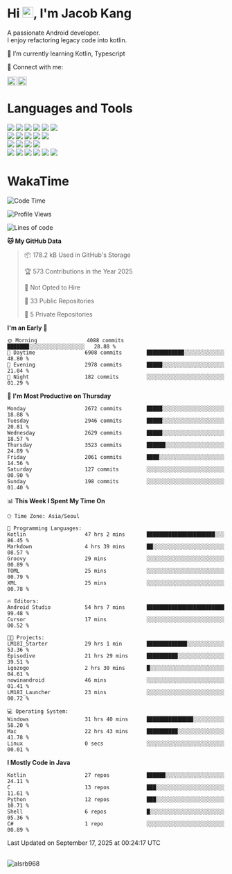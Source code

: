 # Hi <img src="https://media.giphy.com/media/hvRJCLFzcasrR4ia7z/giphy.gif" width="25px">, I'm Jacob Kang
A passionate Android developer.
</br>
I enjoy refactoring legacy code into kotlin.

🌱 I’m currently learning Kotlin, Typescript

🤝 Connect with me:

<a href="https://www.linkedin.com/in/minkyu-kang-b7477b1b2/"><img align="left" src="https://raw.githubusercontent.com/yushi1007/yushi1007/main/images/linkedin.svg" alt="Minkyu Kang | LinkedIn" width="21px"/></a>
<a href="https://www.instagram.com/_jacob_kang/"><img align="left" src="https://raw.githubusercontent.com/yushi1007/yushi1007/main/images/instagram.svg" alt="Jacob Kang | Instagram" width="21px"/></a>

</br>

# Languages and Tools

<div align="left">
<img src="https://img.shields.io/badge/java-007396?logo=java&logoColor=white"/>
<img src="https://img.shields.io/badge/kotlin-7F52FF?logo=kotlin&logoColor=white"/>
<img src="https://img.shields.io/badge/python-3776AB?logo=python&logoColor=white"/>
<img src="https://img.shields.io/badge/bash shell-4EAA25?logo=gnubash&logoColor=white"/>
<img src="https://img.shields.io/badge/c-A8B9CC?logo=c&logoColor=white"/>
<img src="https://img.shields.io/badge/c++-00599C?logo=c%2b%2b&logoColor=white"/>
</div>
<div align="left">
<img src="https://img.shields.io/badge/git-F05032?logo=git&logoColor=white"/>
<img src="https://img.shields.io/badge/github-181717?logo=github&logoColor=white"/>
<img src="https://img.shields.io/badge/mysql-4479A1?logo=mysql&logoColor=white"/>
<img src="https://img.shields.io/badge/sqlite-003B57?logo=sqlite&logoColor=white"/>
<img src="https://img.shields.io/badge/amazon AWS-232F3E?logo=amazonaws&logoColor=white"/>
</div>
<div align="left">
<img src="https://img.shields.io/badge/android-3DDC84?logo=android&logoColor=white"/>
<img src="https://img.shields.io/badge/linux-FCC624?logo=linux&logoColor=white"/>
<img src="https://img.shields.io/badge/flask-000000?logo=flask&logoColor=white"/>
<img src="https://img.shields.io/badge/arduino-00979D?logo=arduino&logoColor=white"/>
</div>
<div align="left">
<img src="https://img.shields.io/badge/slack-4A154B?logo=slack&logoColor=white"/>
<img src="https://img.shields.io/badge/notion-000000?logo=notion&logoColor=white"/>
<img src="https://img.shields.io/badge/jira-0052CC?logo=jira&logoColor=white"/>
<img src="https://img.shields.io/badge/postman-FF6C37?logo=postman&logoColor=white"/>
<img src="https://img.shields.io/badge/intellij-000000?logo=intellijidea&logoColor=white"/>
<img src="https://img.shields.io/badge/pycharm-000000?logo=pycharm&logoColor=white"/>
</div>

# WakaTime

<!--START_SECTION:waka-->
![Code Time](http://img.shields.io/badge/Code%20Time-5%2C369%20hrs%2045%20mins-blue)

![Profile Views](http://img.shields.io/badge/Profile%20Views-0-blue)

![Lines of code](https://img.shields.io/badge/From%20Hello%20World%20I%27ve%20Written-5.8%20million%20lines%20of%20code-blue)

**🐱 My GitHub Data** 

> 📦 178.2 kB Used in GitHub's Storage 
 > 
> 🏆 573 Contributions in the Year 2025
 > 
> 🚫 Not Opted to Hire
 > 
> 📜 33 Public Repositories 
 > 
> 🔑 5 Private Repositories 
 > 
**I'm an Early 🐤** 

```text
🌞 Morning                4088 commits        ███████░░░░░░░░░░░░░░░░░░   28.88 % 
🌆 Daytime                6908 commits        ████████████░░░░░░░░░░░░░   48.80 % 
🌃 Evening                2978 commits        █████░░░░░░░░░░░░░░░░░░░░   21.04 % 
🌙 Night                  182 commits         ░░░░░░░░░░░░░░░░░░░░░░░░░   01.29 % 
```
📅 **I'm Most Productive on Thursday** 

```text
Monday                   2672 commits        █████░░░░░░░░░░░░░░░░░░░░   18.88 % 
Tuesday                  2946 commits        █████░░░░░░░░░░░░░░░░░░░░   20.81 % 
Wednesday                2629 commits        █████░░░░░░░░░░░░░░░░░░░░   18.57 % 
Thursday                 3523 commits        ██████░░░░░░░░░░░░░░░░░░░   24.89 % 
Friday                   2061 commits        ████░░░░░░░░░░░░░░░░░░░░░   14.56 % 
Saturday                 127 commits         ░░░░░░░░░░░░░░░░░░░░░░░░░   00.90 % 
Sunday                   198 commits         ░░░░░░░░░░░░░░░░░░░░░░░░░   01.40 % 
```


📊 **This Week I Spent My Time On** 

```text
🕑︎ Time Zone: Asia/Seoul

💬 Programming Languages: 
Kotlin                   47 hrs 2 mins       ██████████████████████░░░   86.45 % 
Markdown                 4 hrs 39 mins       ██░░░░░░░░░░░░░░░░░░░░░░░   08.57 % 
Groovy                   29 mins             ░░░░░░░░░░░░░░░░░░░░░░░░░   00.89 % 
TOML                     25 mins             ░░░░░░░░░░░░░░░░░░░░░░░░░   00.79 % 
XML                      25 mins             ░░░░░░░░░░░░░░░░░░░░░░░░░   00.78 % 

🔥 Editors: 
Android Studio           54 hrs 7 mins       █████████████████████████   99.48 % 
Cursor                   17 mins             ░░░░░░░░░░░░░░░░░░░░░░░░░   00.52 % 

🐱‍💻 Projects: 
LM18I_Starter            29 hrs 1 min        █████████████░░░░░░░░░░░░   53.36 % 
Episodive                21 hrs 29 mins      ██████████░░░░░░░░░░░░░░░   39.51 % 
igozogo                  2 hrs 30 mins       █░░░░░░░░░░░░░░░░░░░░░░░░   04.61 % 
nowinandroid             46 mins             ░░░░░░░░░░░░░░░░░░░░░░░░░   01.41 % 
LM18I_Launcher           23 mins             ░░░░░░░░░░░░░░░░░░░░░░░░░   00.72 % 

💻 Operating System: 
Windows                  31 hrs 40 mins      ███████████████░░░░░░░░░░   58.20 % 
Mac                      22 hrs 43 mins      ██████████░░░░░░░░░░░░░░░   41.78 % 
Linux                    0 secs              ░░░░░░░░░░░░░░░░░░░░░░░░░   00.01 % 
```

**I Mostly Code in Java** 

```text
Kotlin                   27 repos            ██████░░░░░░░░░░░░░░░░░░░   24.11 % 
C                        13 repos            ███░░░░░░░░░░░░░░░░░░░░░░   11.61 % 
Python                   12 repos            ███░░░░░░░░░░░░░░░░░░░░░░   10.71 % 
Shell                    6 repos             █░░░░░░░░░░░░░░░░░░░░░░░░   05.36 % 
C#                       1 repo              ░░░░░░░░░░░░░░░░░░░░░░░░░   00.89 % 
```




 Last Updated on September 17, 2025 at 00:24:17 UTC
<!--END_SECTION:waka-->

</br>

<div align="left">
<img align="left" src="https://github-readme-stats.vercel.app/api/top-langs?username=alsrb968&show_icons=true&locale=en&layout=compact&theme=dark" alt="alsrb968" />
</div>
